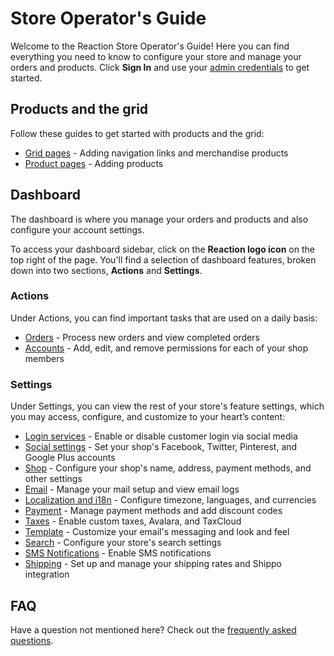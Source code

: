 # Store Operator's Guide

Welcome to the Reaction Store Operator's Guide! Here you can find everything you need to know to configure your store and manage your orders and products. Click **Sign In** and use your [admin credentials](https://docs.reactioncommerce.com/reaction-docs/master/installation) to get started.

## Products and the grid

Follow these guides to get started with products and the grid:

- [Grid pages](/admin/navigation-bar-and-grid.md) - Adding navigation links and merchandise products
- [Product pages](/admin/products.md) - Adding products

## Dashboard

The dashboard is where you manage your orders and products and also configure your account settings.

To access your dashboard sidebar, click on the **Reaction logo icon** on the top right of the page. You'll find a selection of dashboard features, broken down into two sections, **Actions** and **Settings**.

### Actions

Under Actions, you can find important tasks that are used on a daily basis:

- [Orders](/admin/dashboard/orders-admin.md) - Process new orders and view completed orders
- [Accounts](/admin/dashboard/accounts.md) - Add, edit, and remove permissions for each of your shop members

### Settings

Under Settings, you can view the rest of your store's feature settings, which you may access, configure, and customize to your heart’s content:

- [Login services](/admin/dashboard/login-auth-services.md) - Enable or disable customer login via social media
- [Social settings](/admin/dashboard/social-settings.md) - Set your shop's Facebook, Twitter, Pinterest, and Google Plus accounts
- [Shop](/admin/dashboard/shop-admin.md) - Configure your shop's name, address, payment methods, and other settings
- [Email](/admin/dashboard/email-admin.md) - Manage your mail setup and view email logs
- [Localization and i18n](/admin/dashboard/localization-and-i18n.md) - Configure timezone, languages, and currencies
- [Payment](/admin/dashboard/payment.md) - Manage payment methods and add discount codes
- [Taxes](/admin/dashboard/tax.md) - Enable custom taxes, Avalara, and TaxCloud
- [Template](/admin/dashboard/template.md) - Customize your email's messaging and look and feel
- [Search](/admin/dashboard/search.md) - Configure your store's search settings
- [SMS Notifications](/admin/dashboard/sms-notifications.md) - Enable SMS notifications
- [Shipping](/admin/dashboard/shipping-admin.md) - Set up and manage your shipping rates and Shippo integration

## FAQ

Have a question not mentioned here? Check out the [frequently asked questions](/admin/faq.md).
